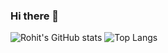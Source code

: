 ### Hi there 👋

![Rohit's GitHub stats](https://github-readme-stats.vercel.app/api?username=rmanjrekar&count_private=true&show_icons=true&theme=radical)
![Top Langs](https://github-readme-stats.vercel.app/api/top-langs/?username=rmanjrekar&hide=css,html)

